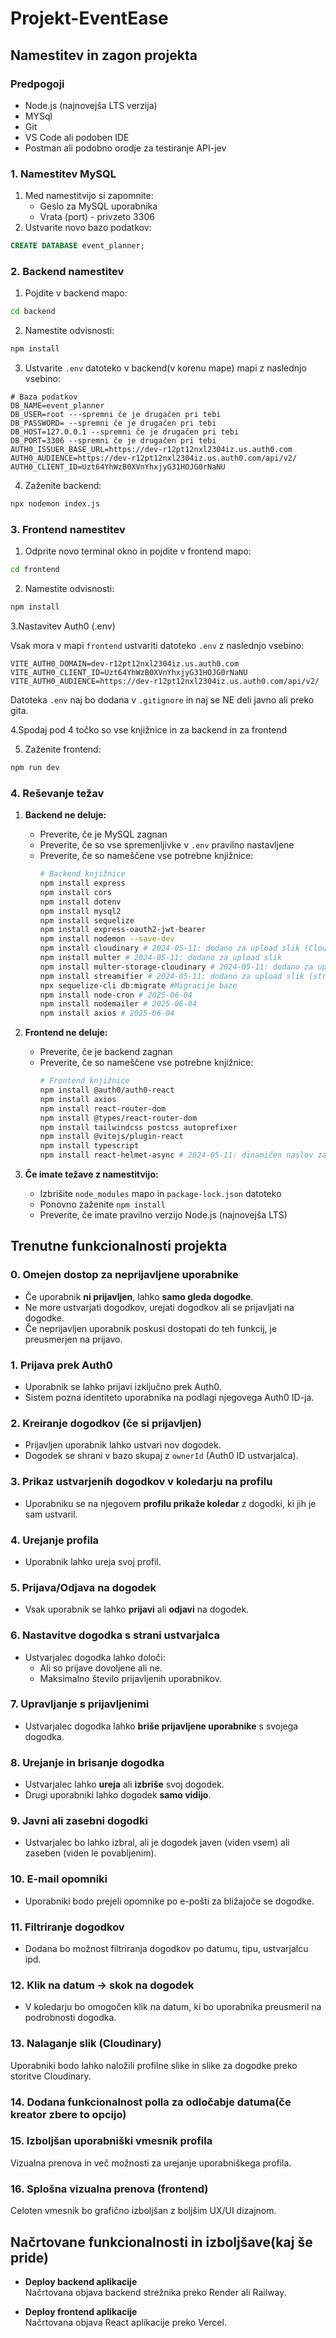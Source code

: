 # Projekt-EventEase

## Namestitev in zagon projekta

### Predpogoji
- Node.js (najnovejša LTS verzija)
- MYSql
- Git
- VS Code ali podoben IDE
- Postman ali podobno orodje za testiranje API-jev

### 1. Namestitev MySQL
1. Med namestitvijo si zapomnite:
   - Geslo za MySQL uporabnika
   - Vrata (port) - privzeto 3306
2. Ustvarite novo bazo podatkov:
```sql
CREATE DATABASE event_planner;
```

### 2. Backend namestitev
1. Pojdite v backend mapo:
```bash
cd backend
```

2. Namestite odvisnosti:
```bash
npm install
```

3. Ustvarite `.env` datoteko v backend(v korenu mape) mapi z naslednjo vsebino:
```env
# Baza podatkov
DB_NAME=event_planner
DB_USER=root ---spremni če je drugačen pri tebi
DB_PASSWORD= --spremni če je drugačen pri tebi
DB_HOST=127.0.0.1 --spremni če je drugačen pri tebi
DB_PORT=3306 --spremni če je drugačen pri tebi
AUTH0_ISSUER_BASE_URL=https://dev-r12pt12nxl2304iz.us.auth0.com
AUTH0_AUDIENCE=https://dev-r12pt12nxl2304iz.us.auth0.com/api/v2/
AUTH0_CLIENT_ID=Uzt64YhWzB0XVnYhxjyG31HOJG0rNaNU
```

4. Zaženite backend:
```bash
npx nodemon index.js
```

### 3. Frontend namestitev
1. Odprite novo terminal okno in pojdite v frontend mapo:
```bash
cd frontend
```

2. Namestite odvisnosti:
```bash
npm install
```

3.Nastavitev Auth0 (.env)

Vsak mora v mapi `frontend` ustvariti datoteko `.env` z naslednjo vsebino:

```
VITE_AUTH0_DOMAIN=dev-r12pt12nxl2304iz.us.auth0.com
VITE_AUTH0_CLIENT_ID=Uzt64YhWzB0XVnYhxjyG31HOJG0rNaNU
VITE_AUTH0_AUDIENCE=https://dev-r12pt12nxl2304iz.us.auth0.com/api/v2/
```

Datoteka `.env` naj bo dodana v `.gitignore` in naj se NE deli javno ali preko gita.

4.Spodaj pod 4 točko so vse knjižnice in za backend in za frontend

5. Zaženite frontend:
```bash
npm run dev
```

### 4. Reševanje težav
1. **Backend ne deluje:**
   - Preverite, če je MySQL zagnan
   - Preverite, če so vse spremenljivke v `.env` pravilno nastavljene
   - Preverite, če so nameščene vse potrebne knjižnice:
     ```bash
     # Backend knjižnice
     npm install express
     npm install cors
     npm install dotenv
     npm install mysql2
     npm install sequelize
     npm install express-oauth2-jwt-bearer
     npm install nodemon --save-dev
     npm install cloudinary # 2024-05-11: dodano za upload slik (Cloudinary)
     npm install multer # 2024-05-11: dodano za upload slik
     npm install multer-storage-cloudinary # 2024-05-11: dodano za upload slik (ni nujno, če ne uporabljaš direktno)
     npm install streamifier # 2024-05-11: dodano za upload slik (stream upload)
     npx sequelize-cli db:migrate #Migracije baze
     npm install node-cron # 2025-06-04
     npm install nodemailer # 2025-06-04
     npm install axios # 2025-06-04
     ```

2. **Frontend ne deluje:**
   - Preverite, če je backend zagnan
   - Preverite, če so nameščene vse potrebne knjižnice:
     ```bash
     # Frontend knjižnice
     npm install @auth0/auth0-react
     npm install axios
     npm install react-router-dom
     npm install @types/react-router-dom
     npm install tailwindcss postcss autoprefixer
     npm install @vitejs/plugin-react
     npm install typescript
     npm install react-helmet-async # 2024-05-11: dinamičen naslov zavihka (SPA)
     ```

3. **Če imate težave z namestitvijo:**
   - Izbrišite `node_modules` mapo in `package-lock.json` datoteko
   - Ponovno zaženite `npm install`
   - Preverite, če imate pravilno verzijo Node.js (najnovejša LTS)




## Trenutne funkcionalnosti projekta

### 0. Omejen dostop za neprijavljene uporabnike
- Če uporabnik **ni prijavljen**, lahko **samo gleda dogodke**.
- Ne more ustvarjati dogodkov, urejati dogodkov ali se prijavljati na dogodke.
- Če neprijavljen uporabnik poskusi dostopati do teh funkcij, je preusmerjen na prijavo.

### 1. Prijava prek Auth0
- Uporabnik se lahko prijavi izključno prek Auth0.
- Sistem pozna identiteto uporabnika na podlagi njegovega Auth0 ID-ja.

### 2. Kreiranje dogodkov (če si prijavljen)
- Prijavljen uporabnik lahko ustvari nov dogodek.
- Dogodek se shrani v bazo skupaj z `ownerId` (Auth0 ID ustvarjalca).

### 3. Prikaz ustvarjenih dogodkov v koledarju na profilu
- Uporabniku se na njegovem **profilu prikaže koledar** z dogodki, ki jih je sam ustvaril.

### 4. Urejanje profila
- Uporabnik lahko ureja svoj profil.

### 5. Prijava/Odjava na dogodek
- Vsak uporabnik se lahko **prijavi** ali **odjavi** na dogodek.

### 6. Nastavitve dogodka s strani ustvarjalca
- Ustvarjalec dogodka lahko določi:
  - Ali so prijave dovoljene ali ne.
  - Maksimalno število prijavljenih uporabnikov.

### 7. Upravljanje s prijavljenimi
- Ustvarjalec dogodka lahko **briše prijavljene uporabnike** s svojega dogodka.

### 8. Urejanje in brisanje dogodka
- Ustvarjalec lahko **ureja** ali **izbriše** svoj dogodek.
- Drugi uporabniki lahko dogodek **samo vidijo**.
  
### 9. Javni ali zasebni dogodki
 - Ustvarjalec bo lahko izbral, ali je dogodek javen (viden vsem) ali zaseben (viden le povabljenim).
  
### 10. E-mail opomniki  
 - Uporabniki bodo prejeli opomnike po e-pošti za bližajoče se dogodke.

### 11. Filtriranje dogodkov 
 - Dodana bo možnost filtriranja dogodkov po datumu, tipu, ustvarjalcu ipd.

### 12. Klik na datum → skok na dogodek 
  - V koledarju bo omogočen klik na datum, ki bo uporabnika preusmeril na podrobnosti dogodka.

### 13. Nalaganje slik (Cloudinary)
  Uporabniki bodo lahko naložili profilne slike in slike za dogodke preko storitve Cloudinary.
  
### 14. Dodana funkcionalnost polla za odločabje datuma(če kreator zbere to opcijo)

### 15. Izboljšan uporabniški vmesnik profila 
  Vizualna prenova in več možnosti za urejanje uporabniškega profila.

### 16. Splošna vizualna prenova (frontend) 
  Celoten vmesnik bo grafično izboljšan z boljšim UX/UI dizajnom.

## Načrtovane funkcionalnosti in izboljšave(kaj še pride)

- **Deploy backend aplikacije**  
  Načrtovana objava backend strežnika preko Render ali Railway.

- **Deploy frontend aplikacije**  
  Načrtovana objava React aplikacije preko Vercel.


